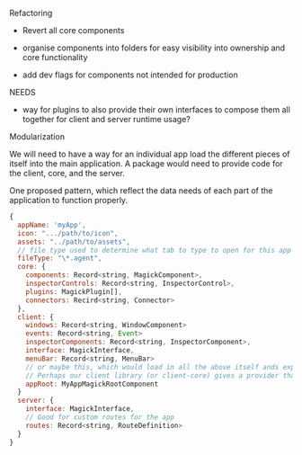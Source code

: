 Refactoring

- Revert all core components
- organise components into folders for easy visibility into ownership and core functionality

- add dev flags for components not intended for production

NEEDS

- way for plugins to also provide their own interfaces to compose them all together for client and server runtime usage?

Modularization

We will need to have a way for an individual app load the different pieces of itself into the main application. A package would need to provide code for the client, core, and the server.

One proposed pattern, which reflect the data needs of each part of the application to function properly.

```javascript
{
  appName: 'myApp',
  icon: ".../path/to/icon",
  assets: "../path/to/assets",
  // file type used to determine what tab to type to open for this app
  fileType: "\*.agent",
  core: {
    components: Record<string, MagickComponent>,
    inspectorControls: Record<string, InspectorControl>,
    plugins: MagickPlugin[],
    connectors: Recird<string, Connector>
  },
  client: {
    windows: Record<string, WindowComponent>
    events: Record<string, Event>
    inspectorComponents: Record<string, InspectorComponent>,
    interface: MagickInterface,
    menuBar: Record<string, MenuBar>
    // or maybe this, which would load in all the above itself ands expose a single component.
    // Perhaps our client library (or client-core) gives a provider that lets people load these things into magick from their individual app.
    appRoot: MyAppMagickRootComponent
  }
  server: {
    interface: MagickInterface,
    // Good for custom routes for the app
    routes: Record<string, RouteDefinition>
  }
}
```
